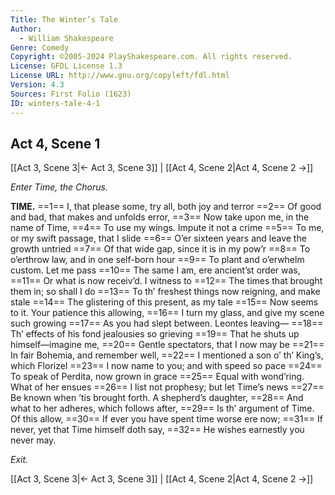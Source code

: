 ```yaml
---
Title: The Winter’s Tale
Author: 
  - William Shakespeare
Genre: Comedy
Copyright: ©2005-2024 PlayShakespeare.com. All rights reserved.
License: GFDL License 1.3
License URL: http://www.gnu.org/copyleft/fdl.html
Version: 4.3
Sources: First Folio (1623)
ID: winters-tale-4-1
---
```


## Act 4, Scene 1
[[Act 3, Scene 3|← Act 3, Scene 3]] | [[Act 4, Scene 2|Act 4, Scene 2 →]]

*Enter Time, the Chorus.*

**TIME.**
==1== I, that please some, try all, both joy and terror
==2== Of good and bad, that makes and unfolds error,
==3== Now take upon me, in the name of Time,
==4== To use my wings. Impute it not a crime
==5== To me, or my swift passage, that I slide
==6== O’er sixteen years and leave the growth untried
==7== Of that wide gap, since it is in my pow’r
==8== To o’erthrow law, and in one self-born hour
==9== To plant and o’erwhelm custom. Let me pass
==10== The same I am, ere ancient’st order was,
==11== Or what is now receiv’d. I witness to
==12== The times that brought them in; so shall I do
==13== To th’ freshest things now reigning, and make stale
==14== The glistering of this present, as my tale
==15== Now seems to it. Your patience this allowing,
==16== I turn my glass, and give my scene such growing
==17== As you had slept between. Leontes leaving⁠—
==18== Th’ effects of his fond jealousies so grieving
==19== That he shuts up himself—imagine me,
==20== Gentle spectators, that I now may be
==21== In fair Bohemia, and remember well,
==22== I mentioned a son o’ th’ King’s, which Florizel
==23== I now name to you; and with speed so pace
==24== To speak of Perdita, now grown in grace
==25== Equal with wond’ring. What of her ensues
==26== I list not prophesy; but let Time’s news
==27== Be known when ’tis brought forth. A shepherd’s daughter,
==28== And what to her adheres, which follows after,
==29== Is th’ argument of Time. Of this allow,
==30== If ever you have spent time worse ere now;
==31== If never, yet that Time himself doth say,
==32== He wishes earnestly you never may.

*Exit.*

[[Act 3, Scene 3|← Act 3, Scene 3]] | [[Act 4, Scene 2|Act 4, Scene 2 →]]
